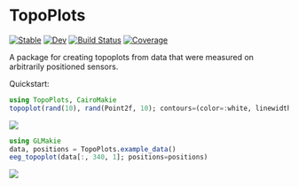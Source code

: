 # TopoPlots

[![Stable](https://img.shields.io/badge/docs-stable-blue.svg)](https://MakieOrg.github.io/TopoPlots.jl/stable)
[![Dev](https://img.shields.io/badge/docs-dev-blue.svg)](https://MakieOrg.github.io/TopoPlots.jl/dev)
[![Build Status](https://github.com/MakieOrg/TopoPlots.jl/actions/workflows/CI.yml/badge.svg?branch=master)](https://github.com/MakieOrg/TopoPlots.jl/actions/workflows/CI.yml?query=branch%3Amaster)
[![Coverage](https://codecov.io/gh/MakieOrg/TopoPlots.jl/branch/master/graph/badge.svg)](https://codecov.io/gh/MakieOrg/TopoPlots.jl)


A package for creating topoplots from data that were measured on arbitrarily positioned sensors.

Quickstart:
```julia
using TopoPlots, CairoMakie
topoplot(rand(10), rand(Point2f, 10); contours=(color=:white, linewidth=2), label_scatter=true, bounding_geometry=Rect)
```
![](https://user-images.githubusercontent.com/1010467/176476327-4d29d1db-456d-4148-89f1-fa84796dc14b.png)


```julia
using GLMakie
data, positions = TopoPlots.example_data()
eeg_topoplot(data[:, 340, 1]; positions=positions)
```
![](https://user-images.githubusercontent.com/1010467/175339668-56646201-1a1d-4484-bc44-2f0a41df98c1.png)
